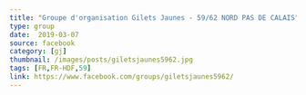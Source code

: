```yaml
---
title: "Groupe d'organisation Gilets Jaunes - 59/62 NORD PAS DE CALAIS"
type: group
date:  2019-03-07
source: facebook
category: [gj]
thumbnail: /images/posts/giletsjaunes5962.jpg
tags: [FR,FR-HDF,59]
link: https://www.facebook.com/groups/giletsjaunes5962/
---
```

